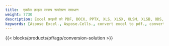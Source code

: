 ```yaml
---
title:  एक्सेल फ़ाइल स्वरूप रूपांतरण समाधान
weight: 7730
description: Excel फ़ाइलों को PDF, DOCX, PPTX, XLS, XLSX, XLSM, XLSB, ODS, CSV, TSV, 076110348 में कनवर्ट करें 1, जेपीजी, BMP, PNG, SVG, TIFF, XPS, MHTML और मार्कडाउन।
keywords: [Aspose Excel., Aspose.Cells., convert excel to pdf., convert excel to json., convert txt to sql., convert csv to json., convert json to pdf., xml to excel and Convert files between various formats]
---
```

{{< blocks/products/pf/agp/conversion-solution >}} 
